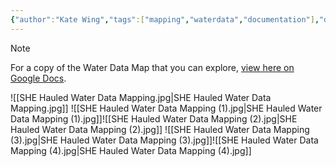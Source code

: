 ```yaml
---
{"author":"Kate Wing","tags":["mapping","waterdata","documentation"],"dg-publish":true,"permalink":"/tools-and-templates/self-help-enterprises-hauled-water-data-mapping/","dgPassFrontmatter":true}
---
```



> [!NOTE]
>  For a copy of the Water Data Map that you can explore, [view here on Google Docs](https://docs.google.com/presentation/d/1q4epb8wowM8gOWKKtP8y6UF50CgpMoImjNyn_j0IHC4/edit?usp=sharing). 

![[SHE Hauled Water Data Mapping.jpg\|SHE Hauled Water Data Mapping.jpg]]
![[SHE Hauled Water Data Mapping (1).jpg\|SHE Hauled Water Data Mapping (1).jpg]]![[SHE Hauled Water Data Mapping (2).jpg\|SHE Hauled Water Data Mapping (2).jpg]]
![[SHE Hauled Water Data Mapping (3).jpg\|SHE Hauled Water Data Mapping (3).jpg]]![[SHE Hauled Water Data Mapping (4).jpg\|SHE Hauled Water Data Mapping (4).jpg]]